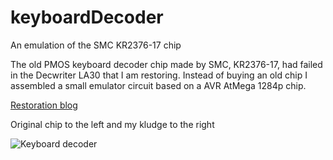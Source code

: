 keyboardDecoder
===============

An emulation of the SMC KR2376-17 chip

The old PMOS keyboard decoder chip made by SMC, KR2376-17, had failed in the Decwriter LA30 that I am restoring. Instead of buying an old chip I assembled a small emulator circuit based on a AVR AtMega 1284p chip.

[Restoration blog](http://www.datormuseum.se/computers/digital-equipment-corporation/pdp-11-04 "Restoration blog")

Original chip to the left and my kludge to the right

![Keyboard decoder](https://dl.dropboxusercontent.com/u/96935524/Datormusuem/KBD_decoder.png "Keyboard decoder")

